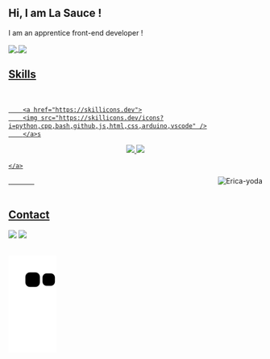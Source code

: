 

## Hi, I am La Sauce ! 
I am an apprentice front-end developer !
</br>

 <div>
  <a href="https://github.com/lasauceblanche">
   <img align="center" height="170" src="https://github-readme-stats.vercel.app/api/top-langs/?username=lasauceblanche&layout=compact&langs_count=16&theme=dracula"/>
  <img align="center" src="https://github-readme-stats.vercel.app/api?username=lasauceblanche&show_icons=true&theme=dracula&include_all_commits=true&count_private=true&hide=issues"/>
</div>
 
 ## Skills
<div style="display: inline_block"><br>


        <a href="https://skillicons.dev">
        <img src="https://skillicons.dev/icons?i=python,cpp,bash,github,js,html,css,arduino,vscode" />
        </a>s

  <p align="center">
    <a href="https://abhigyantrips.dev/">
    <img width="49.5%" src="https://github-readme-stats.vercel.app/api?username=lasauceblanche&show_icons=true&theme=dracula&hide_border=true" />
      <img width="49.5%" src="https://github-readme-streak-stats.herokuapp.com/?user=lasauceblanche&theme=dracula&hide_border=true" />
      
    </a>
  </p>
  &nbsp;&nbsp;&nbsp;&nbsp;&nbsp;&nbsp;&nbsp;&nbsp;&nbsp;&nbsp;&nbsp;&nbsp;&nbsp;



  <img align="right" height="180em" alt="Erica-yoda" src="https://media1.giphy.com/media/Wo0Yw7qwzgQak/giphy.gif?cid=ecf05e47iupbwp969x4oo8dof7trloaz8maagc7xoqd6u73r&ep=v1_gifs_search&rid=giphy.gif&ct=g">
</div>
  
</br>

## Contact 
<div> 
  <a href="https://www.instagram.com/_sweety_riv_/" target="_blank"><img src="https://img.shields.io/badge/-Instagram-%23E4405F?style=for-the-badge&logo=instagram&logoColor=white" target="_blank"></a>
  <a href = "mailto: tom.rivillon@gmail.com"><img src="https://img.shields.io/badge/-Gmail-%23333?style=for-the-badge&logo=gmail&logoColor=white" target="_blank"></a>
 </br>
</br>

 
  ![Snake animation](https://github.com/lasauceblanche/lasauceblanche/blob/output/github-contribution-grid-snake.svg)


</div>

